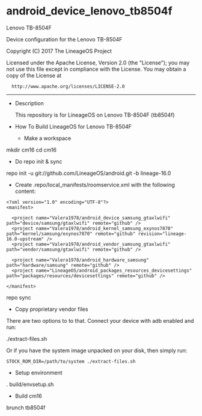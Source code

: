 # android_device_lenovo_tb8504f
Lenovo TB-8504F

Device configuration for the Lenovo TB-8504F

Copyright (C) 2017 The LineageOS Project

 Licensed under the Apache License, Version 2.0 (the "License");
 you may not use this file except in compliance with the License.
 You may obtain a copy of the License at

      http://www.apache.org/licenses/LICENSE-2.0

------------------------------------------------------------------

* Description

  This repository is for LineageOS on Lenovo TB-8504F (tb8504f)

* How To Build LineageOS for Lenovo TB-8504F

  - Make a workspace

mkdir cm16
cd cm16

  - Do repo init & sync

repo init -u git://github.com/LineageOS/android.git -b lineage-16.0

  - Create .repo/local_manifests/roomservice.xml with the following content:

```
<?xml version="1.0" encoding="UTF-8"?>
<manifest>

  <project name="Valera1978/android_device_samsung_gtaxlwifi" path="device/samsung/gtaxlwifi" remote="github" />
  <project name="Valera1978/android_kernel_samsung_exynos7870" path="kernel/samsung/exynos7870" remote="github" revision="lineage-16.0-upstream" />
  <project name="Valera1978/android_vendor_samsung_gtaxlwifi" path="vendor/samsung/gtaxlwifi" remote="github" />

  <project name="Valera1978/android_hardware_samsung" path="hardware/samsung" remote="github" />
  <project name="LineageOS/android_packages_resources_devicesettings" path="packages/resources/devicesettings" remote="github" />

</manifest>
```

repo sync

  - Copy proprietary vendor files

  There are two options to to that. Connect your device with adb enabled and run:

./extract-files.sh

  Or if you have the system image unpacked on your disk, then simply run:

    STOCK_ROM_DIR=/path/to/system ./extract-files.sh

  - Setup environment

. build/envsetup.sh

  - Build cm16

brunch tb8504f
